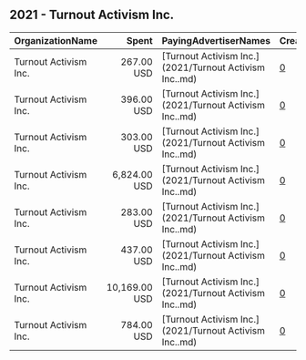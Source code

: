## 2021 - Turnout Activism Inc. 
|OrganizationName|Spent|PayingAdvertiserNames|CreativeUrls|Impressions|Genders|AgeBrackets|CountryCodes|BillingAddresses|CandidateBallotInformation|
|:---|---:|:---|:---|---:|:---|:---|:---|:---|:---|
|Turnout Activism Inc.|267.00 USD|[Turnout Activism Inc.](2021/Turnout Activism Inc..md)|[0](https://www.snap.com/political-ads/asset/729adb958957800c00522e95214d19918fd8667cdd2a810c7be5bb539f393a04?mediaType=mp4)|35,516||17-29|united states|"35 Walden St #3g,Cambridge,02140,US"|Turnout Activism Inc|
|Turnout Activism Inc.|396.00 USD|[Turnout Activism Inc.](2021/Turnout Activism Inc..md)|[0](https://www.snap.com/political-ads/asset/7fc543b838fe0c2f60e84771cfa31cd9f4db57fb740493ffdd72f0cb7a100a6f?mediaType=mp4)|52,257||17-29|united states|"35 Walden St #3g,Cambridge,02140,US"|Turnout Activism Inc|
|Turnout Activism Inc.|303.00 USD|[Turnout Activism Inc.](2021/Turnout Activism Inc..md)|[0](https://www.snap.com/political-ads/asset/2804f73b6b5f6158277ea19403eba12bc197c730dd7ee554097bf79e3881d545?mediaType=mp4)|39,712||17-29|united states|"35 Walden St #3g,Cambridge,02140,US"|Turnout Activism Inc|
|Turnout Activism Inc.|6,824.00 USD|[Turnout Activism Inc.](2021/Turnout Activism Inc..md)|[0](https://www.snap.com/political-ads/asset/e4992f102109268d5d982f82cf660750feec99898fd9848fe6101e96981f428a?mediaType=mp4)|934,623||17-29|united states|"35 Walden St #3g,Cambridge,02140,US"|Turnout Activism Inc|
|Turnout Activism Inc.|283.00 USD|[Turnout Activism Inc.](2021/Turnout Activism Inc..md)|[0](https://www.snap.com/political-ads/asset/6faa3d96c3d2e9dfa081007f50a8471c538f898e2f7c1e166d70c0e65fad47c5?mediaType=mp4)|37,744||17-29|united states|"35 Walden St #3g,Cambridge,02140,US"|Turnout Activism Inc|
|Turnout Activism Inc.|437.00 USD|[Turnout Activism Inc.](2021/Turnout Activism Inc..md)|[0](https://www.snap.com/political-ads/asset/0672a160184dd2458d41a030eb7b83e1568fabb32b37e46de8759c8ea68d4c6c?mediaType=mp4)|63,299||17-29|united states|"35 Walden St #3g,Cambridge,02140,US"|Turnout Activism Inc|
|Turnout Activism Inc.|10,169.00 USD|[Turnout Activism Inc.](2021/Turnout Activism Inc..md)|[0](https://www.snap.com/political-ads/asset/8002445a6b8d4572c0013125601d5b350847e5419978f37d8c37ae1fbd64eba9?mediaType=mp4)|1,369,759||17-29|united states|"35 Walden St #3g,Cambridge,02140,US"|Turnout Activism Inc|
|Turnout Activism Inc.|784.00 USD|[Turnout Activism Inc.](2021/Turnout Activism Inc..md)|[0](https://www.snap.com/political-ads/asset/0e2ca4aa77c55253c3bb98f4a208b340f589410631b5a06ef2eaadf71651e1ba?mediaType=mp4)|102,225||17-29|united states|"35 Walden St #3g,Cambridge,02140,US"|Turnout Activism Inc|
